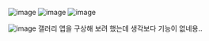 ![image](https://user-images.githubusercontent.com/77534783/117543180-aeb97d80-b056-11eb-8779-0f1dfd06adab.png)
![image](https://user-images.githubusercontent.com/77534783/117543407-a31a8680-b057-11eb-9ecb-f8eeb9c0943c.png)
![image](https://user-images.githubusercontent.com/77534783/117543925-e83fb800-b059-11eb-8b74-e126f8c13fb3.png)

![image](https://user-images.githubusercontent.com/77534783/117545383-86cf1780-b060-11eb-9e69-039e6dc19988.png)
갤러리 앱을 구상해 보려 했는데 생각보다 기능이 없네용..
